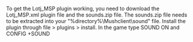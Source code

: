 To get the Lotj_MSP plugin working, you need to download the Lotj_MSP.xml plugin file and the sounds.zip file. The sounds.zip file needs to be extracted into your "%directory%\Mushclient\sound" file. Install the plugin through file > plugins > install. In the game type SOUND ON and CONFIG +SOUND
